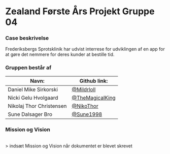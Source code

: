 # Zealand Første Års Projekt Gruppe 04

### Case beskrivelse
Frederiksbergs Sprotsklinik har udvist interrese for udviklingen af en app for at gøre det nemmere for deres kunder at bestille tid.

### Gruppen består af
<table>
<thead>
<tr>
<th>Navn:</th>
<th>Github link:
</br></th>
</tr>
</thead>
<tbody>
<tr>
<td>Daniel Mike Sirkorski</td>
<td><a href="https://github.com/Mildrloll">@Mildrloll</a></td>
</tr>
 <tr>
<td>Nicki Gelu Hvolgaard</td>
<td><a href="https://github.com/TheMagicalKing">@TheMagicalKing</a></td>
</tr>
  <tr>
<td>Nikolaj Thor Christensen</td>
<td><a href="https://github.com/NikoThor">@NikoThor</a></td>
</tr>
  <tr>
<td>Sune Dalsager Bro  </td>
<td><a href="https://github.com/Sune1998">@Sune1998</a></td>
</tr>
</tbody>
</table>

### Mission og Vision
</br>
> indsæt Mission og Vision når dokumentet er blevet skrevet


